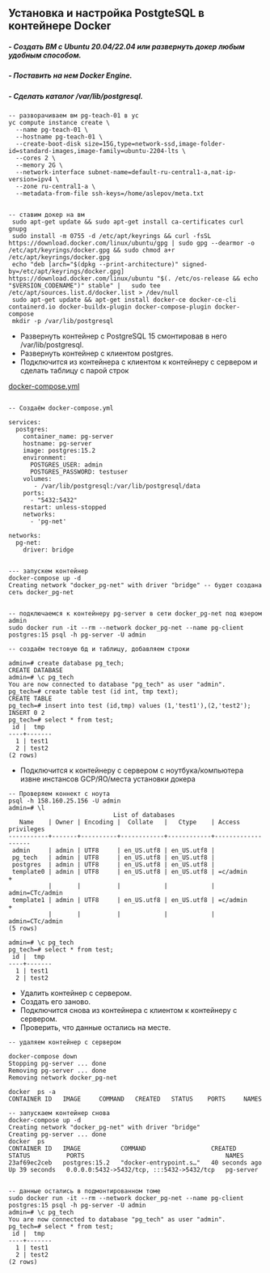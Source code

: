 ## Установка и настройка PostgteSQL в контейнере Docker

##### - Cоздать ВМ с Ubuntu 20.04/22.04 или развернуть докер любым удобным способом.  
##### - Поставить на нем Docker Engine.  
##### - Cделать каталог /var/lib/postgresql.  

```
-- разворачиваем вм pg-teach-01 в yc
yc compute instance create \
  --name pg-teach-01 \
  --hostname pg-teach-01 \
  --create-boot-disk size=15G,type=network-ssd,image-folder-id=standard-images,image-family=ubuntu-2204-lts \
  --cores 2 \
  --memory 2G \
  --network-interface subnet-name=default-ru-central1-a,nat-ip-version=ipv4 \
  --zone ru-central1-a \
  --metadata-from-file ssh-keys=/home/aslepov/meta.txt


-- ставим докер на вм
 sudo apt-get update && sudo apt-get install ca-certificates curl gnupg 
 sudo install -m 0755 -d /etc/apt/keyrings && curl -fsSL https://download.docker.com/linux/ubuntu/gpg | sudo gpg --dearmor -o /etc/apt/keyrings/docker.gpg && sudo chmod a+r /etc/apt/keyrings/docker.gpg
 echo "deb [arch="$(dpkg --print-architecture)" signed-by=/etc/apt/keyrings/docker.gpg] https://download.docker.com/linux/ubuntu "$(. /etc/os-release && echo "$VERSION_CODENAME")" stable" |   sudo tee /etc/apt/sources.list.d/docker.list > /dev/null
 sudo apt-get update && apt-get install docker-ce docker-ce-cli containerd.io docker-buildx-plugin docker-compose-plugin docker-compose
 mkdir -p /var/lib/postgresql
 ```


- Развернуть контейнер с PostgreSQL 15 смонтировав в него /var/lib/postgresql.  
- Развернуть контейнер с клиентом postgres.  
- Подключится из контейнера с клиентом к контейнеру с сервером и сделать таблицу с парой строк  


[docker-compose.yml](docker-compose.yml)
```

-- Cоздаём docker-compose.yml 

services:
  postgres:
    container_name: pg-server
    hostname: pg-server
    image: postgres:15.2
    environment:
      POSTGRES_USER: admin
      POSTGRES_PASSWORD: testuser
    volumes:
       - /var/lib/postgresql:/var/lib/postgresql/data
    ports:
      - "5432:5432"
    restart: unless-stopped
    networks:
      - 'pg-net'

networks:
  pg-net:
    driver: bridge


--- запускем контейнер
docker-compose up -d
Creating network "docker_pg-net" with driver "bridge" -- будет создана сеть docker_pg-net


-- подключаемся к контейнеру pg-server в сети docker_pg-net под юзером admin
sudo docker run -it --rm --network docker_pg-net --name pg-client postgres:15 psql -h pg-server -U admin

-- создаём тестовую бд и таблицу, добавляем строки

admin=# create database pg_tech;
CREATE DATABASE
admin=# \c pg_tech
You are now connected to database "pg_tech" as user "admin".
pg_tech=# create table test (id int, tmp text);
CREATE TABLE
pg_tech=# insert into test (id,tmp) values (1,'test1'),(2,'test2');
INSERT 0 2
pg_tech=# select * from test;
 id |  tmp
----+-------
  1 | test1
  2 | test2
(2 rows)
```


- Подключится к контейнеру с сервером с ноутбука/компьютера извне инстансов GCP/ЯО/места установки докера  

```
-- Проверяем коннект с ноута 
psql -h 158.160.25.156 -U admin
admin=# \l
                             List of databases
   Name    | Owner | Encoding |  Collate   |   Ctype    | Access privileges
-----------+-------+----------+------------+------------+-------------------
 admin     | admin | UTF8     | en_US.utf8 | en_US.utf8 |
 pg_tech   | admin | UTF8     | en_US.utf8 | en_US.utf8 |
 postgres  | admin | UTF8     | en_US.utf8 | en_US.utf8 |
 template0 | admin | UTF8     | en_US.utf8 | en_US.utf8 | =c/admin         +
           |       |          |            |            | admin=CTc/admin
 template1 | admin | UTF8     | en_US.utf8 | en_US.utf8 | =c/admin         +
           |       |          |            |            | admin=CTc/admin
(5 rows)

admin=# \c pg_tech
pg_tech=# select * from test;
 id |  tmp
----+-------
  1 | test1
  2 | test2
```



- Удалить контейнер с сервером.  
- Создать его заново.  
- Подключится снова из контейнера с клиентом к контейнеру с сервером.  
- Проверить, что данные остались на месте.  

```
-- удаляем контейнер с сервером

docker-compose down
Stopping pg-server ... done
Removing pg-server ... done
Removing network docker_pg-net

docker  ps -a
CONTAINER ID   IMAGE     COMMAND   CREATED   STATUS    PORTS     NAMES

-- запускаем контейнер снова
docker-compose up -d
Creating network "docker_pg-net" with driver "bridge"
Creating pg-server ... done
docker  ps
CONTAINER ID   IMAGE           COMMAND                  CREATED          STATUS          PORTS                                       NAMES
23af69ec2ceb   postgres:15.2   "docker-entrypoint.s…"   40 seconds ago   Up 39 seconds   0.0.0.0:5432->5432/tcp, :::5432->5432/tcp   pg-server


-- данные остались в подмонтированном томе
sudo docker run -it --rm --network docker_pg-net --name pg-client postgres:15 psql -h pg-server -U admin
admin=# \c pg_tech
You are now connected to database "pg_tech" as user "admin".
pg_tech=# select * from test;
 id |  tmp  
----+-------
  1 | test1
  2 | test2
(2 rows)
```


